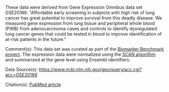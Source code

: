 These data were derived from Gene Expression Omnibus data set GSE20189. "Affordable early screening in subjects with high risk of lung cancer has great potential to improve survival from this deadly disease. We measured gene expression from lung tissue and peripheral whole blood (PWB) from adenocarcinoma cases and controls to identify dysregulated lung cancer genes that could be tested in blood to improve identification of at-risk patients in the future."

Comment(s): This data set was curated as part of the [Biomarker Benchmark project](https://osf.io/ssk3t/). The expression data were normalized using the [SCAN algorithm](https://bioconductor.org/packages/release/bioc/html/SCAN.UPC.html) and summarized at the gene level using Ensembl identifiers.

Data Source(s): https://www.ncbi.nlm.nih.gov/geo/query/acc.cgi?acc=GSE20189

Citation(s): [PubMed article](https://www.ncbi.nlm.nih.gov/pubmed/21742797) 
